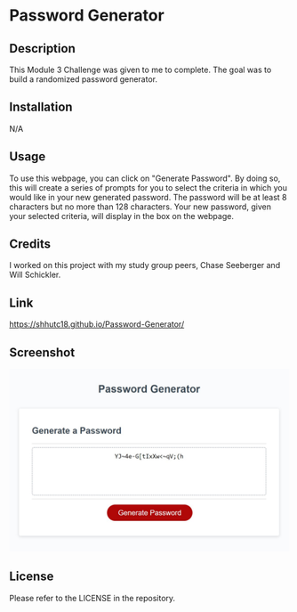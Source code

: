 # Password Generator

## Description

This Module 3 Challenge was given to me to complete. The goal was to build a randomized password generator. 

## Installation

N/A

## Usage

To use this webpage, you can click on "Generate Password". By doing so, this will create a series of prompts for you to select the criteria in which you would like in your new generated password. The password will be at least 8 characters but no more than 128 characters. Your new password, given your selected criteria, will display in the box on the webpage.

## Credits

I worked on this project with my study group peers, Chase Seeberger and Will Schickler.

## Link

https://shhutc18.github.io/Password-Generator/

## Screenshot

<img src="assets/images/PasswordGenerator.jpg">

## License

Please refer to the LICENSE in the repository.